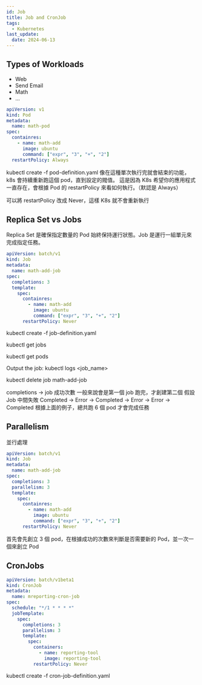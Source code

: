 ```yaml
---
id: Job
title: Job and CronJob
tags:
  - Kubernetes
last_update:
  date: 2024-06-13
---
```


## Types of Workloads

- Web
- Send Email
- Math
- ...

```yaml
apiVersion: v1
kind: Pod
metadata:
  name: math-pod
spec:
  containres:
    - name: math-add
      image: ubuntu
      command: ["expr", "3", "+", "2"]
  restartPolicy: Always
```

kubectl create -f pod-definition.yaml
像在這種單次執行完就會結束的功能，k8s 會持續重新跑這個 pod，直到設定的閥值。
這是因為 K8s 希望你的應用程式一直存在，會根據 Pod 的 restartPolicy 來看如何執行。（默認是 Always）

可以將 restartPolicy 改成 Never，這樣 K8s 就不會重新執行

## Replica Set vs Jobs

Replica Set 是確保指定數量的 Pod 始終保持運行狀態。Job 是運行一組單元來完成指定任務。

```yaml
apiVersion: batch/v1
kind: Job
metadata:
  name: math-add-job
spec:
  completions: 3
  template:
    spec:
      containres:
        - name: math-add
          image: ubuntu
          command: ["expr", "3", "+", "2"]
      restartPolicy: Never
```

kubectl create -f job-definition.yaml

kubectl get jobs

kubectl get pods

Output the job:
kubectl logs <job_name>

kubectl delete job math-add-job

completions -> job 成功次數
一般來說會是第一個 job 跑完，才創建第二個
假設 Job 中間失敗
Completed -> Error -> Completed -> Error -> Error -> Completed
根據上面的例子，總共跑 6 個 pod 才會完成任務

## Parallelism

並行處理

```yaml
apiVersion: batch/v1
kind: Job
metadata:
  name: math-add-job
spec:
  completions: 3
  parallelism: 3
  template:
    spec:
      containres:
        - name: math-add
          image: ubuntu
          command: ["expr", "3", "+", "2"]
      restartPolicy: Never
```

首先會先創立 3 個 pod，在根據成功的次數來判斷是否需要新的 Pod，並一次一個來創立 Pod

## CronJobs

```yaml
apiVersion: batch/v1beta1
kind: CronJob
metadata:
  name: mreporting-cron-job
spec:
  schedule: "*/1 * * * *"
  jobTemplate:
    spec:
      completions: 3
      parallelism: 3
      template:
        spec:
          containers:
            - name: reporting-tool
              image: reporting-tool
          restartPolicy: Never
```

kubectl create -f cron-job-definition.yaml
